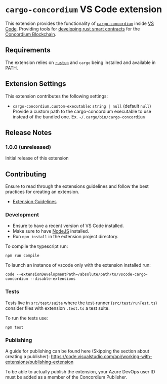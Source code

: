 # `cargo-concordium` VS Code extension

This extension provides the functionality of [`cargo-concordium`](https://github.com/Concordium/concordium-smart-contract-tools/tree/main/cargo-concordium) inside [VS Code](https://code.visualstudio.com/).
Providing tools for [developing rust smart contracts](https://developer.concordium.software/en/mainnet/smart-contracts/general/introduction.html) for the [Concordium Blockchain](https://concordium.com/).

<!--
## Features

 Describe specific features of your extension including screenshots of your extension in action. Image paths are relative to this README file.

For example if there is an image subfolder under your extension project workspace:

\!\[feature X\]\(images/feature-x.png\)

> Tip: Many popular extensions utilize animations. This is an excellent way to show off your extension! We recommend short, focused animations that are easy to follow.
-->

## Requirements

The extension relies on [`rustup`](https://rustup.rs/) and `cargo` being installed and available in PATH.

## Extension Settings

This extension contributes the following settings:

* `cargo-concordium.custom-executable`: `string | null` (default `null`) <br>
  Provide a custom path to the cargo-concordium executable to use instead of the bundled one. Ex. `~/.cargo/bin/cargo-concordium`

<!--
## Known Issues

Calling out known issues can help limit users opening duplicate issues against your extension.
-->

## Release Notes

### 1.0.0 (unreleased)

Initial release of this extension


## Contributing

Ensure to read through the extensions guidelines and follow the best practices for creating an extension.

* [Extension Guidelines](https://code.visualstudio.com/api/references/extension-guidelines)

### Development

- Ensure to have a recent version of VS Code installed.
- Make sure to have [NodeJS](https://nodejs.org/en) installed.
- Run `npm install` in the extension project directory.

To compile the typescript run:
```
npm run compile
```

To launch an instance of vscode only with the extension installed run:
```
code --extensionDevelopmentPath=/absolute/path/to/vscode-cargo-concordium --disable-extensions
```

### Tests

Tests live in `src/test/suite` where the test-runner (`src/test/runTest.ts`) consider files with extension `.test.ts` a test suite.

To run the tests use:
```
npm test
```

### Publishing

A guide for publishing can be found here (Skipping the section about creating a publisher):
https://code.visualstudio.com/api/working-with-extensions/publishing-extension

To be able to actually publish the extension, your Azure DevOps user ID must be added as a member of the Concordium Publisher.

